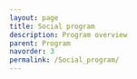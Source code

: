 ```yaml
---
layout: page
title: Social program
description: Program overview
parent: Program
navorder: 3
permalink: /Social_program/
---
```



